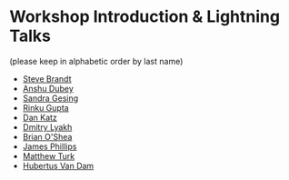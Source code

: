 Workshop Introduction & Lightning Talks
================
(please keep in alphabetic order by last name)

* [Steve Brandt](Brandt.pdf)
* [Anshu Dubey](Dubey.pdf)
* [Sandra Gesing](Gesing.pdf)
* [Rinku Gupta](Gupta.pdf)
* [Dan Katz](Katz.pdf)
* [Dmitry Lyakh](Lyakh.pdf)
* [Brian O'Shea](OShea.pdf)
* [James Phillips](Phillips.pdf)
* [Matthew Turk](Turk.pdf)
* [Hubertus Van Dam](VanDam.pdf)
